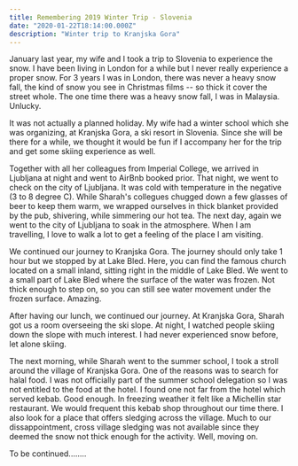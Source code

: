 ```yaml
---
title: Remembering 2019 Winter Trip - Slovenia
date: "2020-01-22T18:14:00.000Z"
description: "Winter trip to Kranjska Gora"
---
```


January last year, my wife and I took a trip to Slovenia to experience the snow. I have been living in London for a while but I never really experience a proper snow. For 3 years I was in London, there was never a heavy snow fall, the kind of snow you see in Christmas films -- so thick it cover the street whole. The one time there was a heavy snow fall, I was in Malaysia. Unlucky.

It was not actually a planned holiday. My wife had a winter school which she was organizing, at Kranjska Gora, a ski resort in Slovenia. Since she will be there for a while, we thought it would be fun if I accompany her for the trip and get some skiing experience as well.

Together with all her colleagues from Imperial College, we arrived in Ljubljana at night and went to AirBnb booked prior. That night, we went to check on the city of Ljubljana. It was cold with temperature in the negative (3 to 8 degree C). While Sharah's collegues chugged down a few glasses of beer to keep them warm, we wrapped ourselves in thick blanket provided by the pub, shivering, while simmering our hot tea. The next day, again we went to the city of Ljubljana to soak in the atmosphere. When I am travelling, I love to walk a lot to get a feeling of the place I am visiting.

We continued our journey to Kranjska Gora. The journey should only take 1 hour but we stopped by at Lake Bled. Here, you can find the famous church located on a small inland, sitting right in the middle of Lake Bled. We went to a small part of Lake Bled where the surface of the water was frozen. Not thick enough to step on, so you can still see water movement under the frozen surface. Amazing.

After having our lunch, we continued our journey. At Kranjska Gora, Sharah got us a room overseeing the ski slope. At night, I watched people skiing down the slope with much interest. I had never experienced snow before, let alone skiing.

The next morning, while Sharah went to the summer school, I took a stroll around the village of Kranjska Gora. One of the reasons was to search for halal food. I was not officially part of the summer school delegation so I was not entitled to the food at the hotel. I found one not far from the hotel which served kebab. Good enough. In freezing weather it felt like a Michellin star restaurant. We would frequent this kebab shop throughout our time there. I also look for a place that offers sledging across the village. Much to our dissappointment, cross village sledging was not available since they deemed the snow not thick enough for the activity. Well, moving on.

To be continued........
